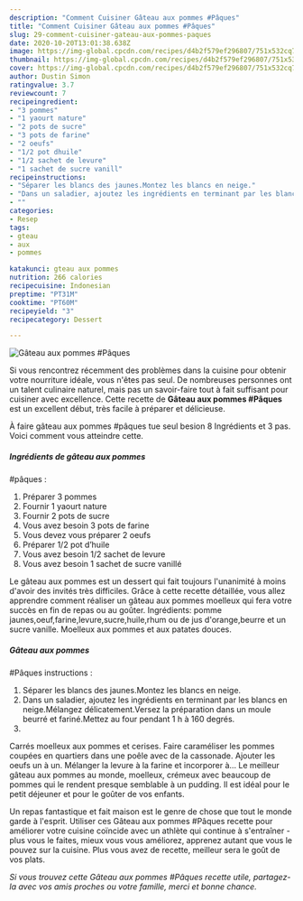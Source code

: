 ```yaml
---
description: "Comment Cuisiner Gâteau aux pommes #Pâques"
title: "Comment Cuisiner Gâteau aux pommes #Pâques"
slug: 29-comment-cuisiner-gateau-aux-pommes-paques
date: 2020-10-20T13:01:38.638Z
image: https://img-global.cpcdn.com/recipes/d4b2f579ef296807/751x532cq70/gateau-aux-pommes-paques-photo-principale-de-la-recette.jpg
thumbnail: https://img-global.cpcdn.com/recipes/d4b2f579ef296807/751x532cq70/gateau-aux-pommes-paques-photo-principale-de-la-recette.jpg
cover: https://img-global.cpcdn.com/recipes/d4b2f579ef296807/751x532cq70/gateau-aux-pommes-paques-photo-principale-de-la-recette.jpg
author: Dustin Simon
ratingvalue: 3.7
reviewcount: 7
recipeingredient:
- "3 pommes"
- "1 yaourt nature"
- "2 pots de sucre"
- "3 pots de farine"
- "2 oeufs"
- "1/2 pot dhuile"
- "1/2 sachet de levure"
- "1 sachet de sucre vanill"
recipeinstructions:
- "Séparer les blancs des jaunes.Montez les blancs en neige."
- "Dans un saladier, ajoutez les ingrédients en terminant par les blancs en neige.Mélangez délicatement.Versez la préparation dans un moule beurré et fariné.Mettez au four pendant 1 h à 160 degrés."
- ""
categories:
- Resep
tags:
- gteau
- aux
- pommes

katakunci: gteau aux pommes 
nutrition: 266 calories
recipecuisine: Indonesian
preptime: "PT31M"
cooktime: "PT60M"
recipeyield: "3"
recipecategory: Dessert

---
```



![Gâteau aux pommes
#Pâques](https://img-global.cpcdn.com/recipes/d4b2f579ef296807/751x532cq70/gateau-aux-pommes-paques-photo-principale-de-la-recette.jpg)

Si vous rencontrez récemment des problèmes dans la cuisine pour obtenir votre nourriture idéale, vous n'êtes pas seul. De nombreuses personnes ont un talent culinaire naturel, mais pas un savoir-faire tout à fait suffisant pour cuisiner avec excellence. Cette recette de <strong> Gâteau aux pommes
#Pâques </strong> est un excellent début, très facile à préparer et délicieuse.

<!--inarticleads1-->

À faire gâteau aux pommes
#pâques tue seul besion 8 Ingrédients et 3 pas. Voici comment vous atteindre cette.

##### Ingrédients de gâteau aux pommes
#pâques :

1. Préparer 3 pommes
1. Fournir 1 yaourt nature
1. Fournir 2 pots de sucre
1. Vous avez besoin 3 pots de farine
1. Vous devez vous préparer 2 oeufs
1. Préparer 1/2 pot d’huile
1. Vous avez besoin 1/2 sachet de levure
1. Vous avez besoin 1 sachet de sucre vanillé


Le gâteau aux pommes est un dessert qui fait toujours l&#39;unanimité à moins d&#39;avoir des invités très difficiles. Grâce à cette recette détaillée, vous allez apprendre comment réaliser un gâteau aux pommes moelleux qui fera votre succès en fin de repas ou au goûter. Ingrédients: pomme jaunes,oeuf,farine,levure,sucre,huile,rhum ou de jus d&#39;orange,beurre et un sucre vanille. Moelleux aux pommes et aux patates douces. 

<!--inarticleads2-->

##### Gâteau aux pommes
#Pâques instructions :

1. Séparer les blancs des jaunes.Montez les blancs en neige.
1. Dans un saladier, ajoutez les ingrédients en terminant par les blancs en neige.Mélangez délicatement.Versez la préparation dans un moule beurré et fariné.Mettez au four pendant 1 h à 160 degrés.
1. 


Carrés moelleux aux pommes et cerises. Faire caraméliser les pommes coupées en quartiers dans une poêle avec de la cassonade. Ajouter les oeufs un à un. Mélanger la levure à la farine et incorporer à… Le meilleur gâteau aux pommes au monde, moelleux, crémeux avec beaucoup de pommes qui le rendent presque semblable à un pudding. Il est idéal pour le petit déjeuner et pour le goûter de vos enfants. 

<!--inarticleads1-->

<p>
Un repas fantastique et fait maison est le genre de chose que tout le monde garde à l'esprit. Utiliser ces Gâteau aux pommes
#Pâques recette pour améliorer votre cuisine coïncide avec un athlète qui continue à s'entraîner - plus vous le faites, mieux vous vous améliorez, apprenez autant que vous le pouvez sur la cuisine. Plus vous avez de recette, meilleur sera le goût de vos plats.
</p>

<p>
<i>Si vous trouvez cette Gâteau aux pommes
#Pâques recette utile, partagez-la avec vos amis proches ou votre famille, merci et bonne chance.</i>
</p>
